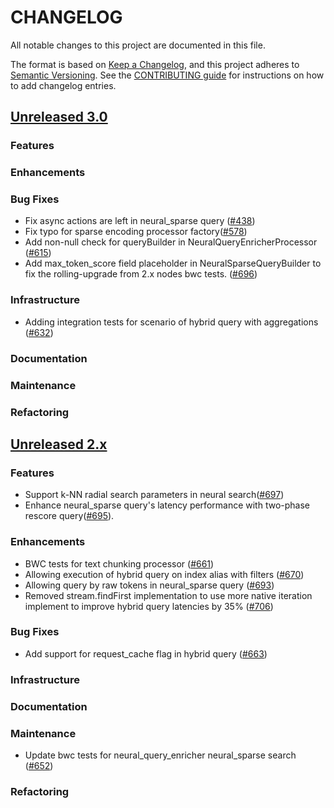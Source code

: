 # CHANGELOG
All notable changes to this project are documented in this file.

The format is based on [Keep a Changelog](https://keepachangelog.com/en/1.0.0/), and this project adheres to [Semantic Versioning](https://semver.org/spec/v2.0.0.html). See the [CONTRIBUTING guide](./CONTRIBUTING.md#Changelog) for instructions on how to add changelog entries.

## [Unreleased 3.0](https://github.com/opensearch-project/neural-search/compare/2.x...HEAD)
### Features
### Enhancements
### Bug Fixes
- Fix async actions are left in neural_sparse query ([#438](https://github.com/opensearch-project/neural-search/pull/438))
- Fix typo for sparse encoding processor factory([#578](https://github.com/opensearch-project/neural-search/pull/578))
- Add non-null check for queryBuilder in NeuralQueryEnricherProcessor ([#615](https://github.com/opensearch-project/neural-search/pull/615))
- Add max_token_score field placeholder in NeuralSparseQueryBuilder to fix the rolling-upgrade from 2.x nodes bwc tests. ([#696](https://github.com/opensearch-project/neural-search/pull/696))
### Infrastructure
- Adding integration tests for scenario of hybrid query with aggregations ([#632](https://github.com/opensearch-project/neural-search/pull/632))
### Documentation
### Maintenance
### Refactoring

## [Unreleased 2.x](https://github.com/opensearch-project/neural-search/compare/2.13...2.x)
### Features
- Support k-NN radial search parameters in neural search([#697](https://github.com/opensearch-project/neural-search/pull/697))
- Enhance neural_sparse query's latency performance with two-phase rescore query([#695](https://github.com/opensearch-project/neural-search/pull/695)).
### Enhancements
- BWC tests for text chunking processor ([#661](https://github.com/opensearch-project/neural-search/pull/661))
- Allowing execution of hybrid query on index alias with filters ([#670](https://github.com/opensearch-project/neural-search/pull/670))
- Allowing query by raw tokens in neural_sparse query ([#693](https://github.com/opensearch-project/neural-search/pull/693))
- Removed stream.findFirst implementation to use more native iteration implement to improve hybrid query latencies by 35% ([#706](https://github.com/opensearch-project/neural-search/pull/706))
### Bug Fixes
- Add support for request_cache flag in hybrid query ([#663](https://github.com/opensearch-project/neural-search/pull/663))
### Infrastructure
### Documentation
### Maintenance
- Update bwc tests for neural_query_enricher neural_sparse search ([#652](https://github.com/opensearch-project/neural-search/pull/652))
### Refactoring
